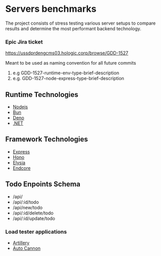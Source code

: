 # Servers benchmarks
The project consists of stress testing various server setups to compare results and determine the most performant backend technology.

### Epic Jira ticket
https://ussdprdengcms03.hologic.corp/browse/GDD-1527

Meant to be used as naming convention for all future commits 
1. e.g  GDD-1527-runtime-env-type-brief-description
2. e.g. GDD-1527-node-express-type-brief-description


## Runtime Technologies
- [Nodejs](https://nodejs.org/en)
- [Bun](https://bun.sh)
- [Deno](deno.com/)
- [.NET](https://dotnet.microsoft.com/en-us/download)

## Framework Technologies
- [Express](https://expressjs.com)
- [Hono](hono.dev/)
- [Elysia](elysiajs.com/)
- [Endcore](https://encore.dev)

## Todo Enpoints Schema
- /api/
- /api/:id/todo
- /api/new/todo
- /api/:id/delete/todo
- /api/:id/update/todo

### Load tester applications
- [Artillery](https://www.artillery.io)
- [Auto Cannon](https://github.com/mcollina/autocannon#readme)
